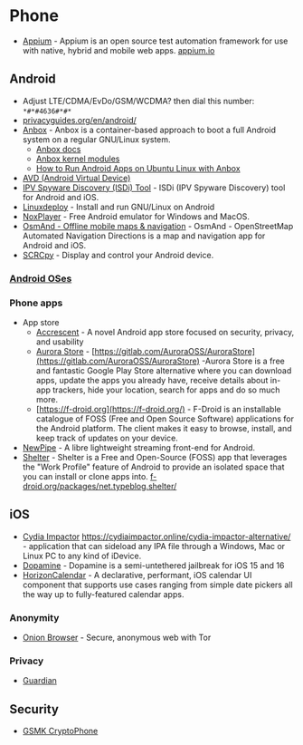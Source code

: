 # Phone

- [Appium](https://github.com/appium/appium-desktop) - Appium is an open source test automation framework for use with native, hybrid and mobile web apps. [appium.io](https://appium.io)

## Android
- Adjust LTE/CDMA/EvDo/GSM/WCDMA? then dial this number: `*#*#4636#*#*`
- [privacyguides.org/en/android/](https://www.privacyguides.org/en/android/)
- [Anbox](https://github.com/anbox/anbox) - Anbox is a container-based approach to boot a full Android system on a regular GNU/Linux system.
  - [Anbox docs](https://github.com/anbox/docs)
  - [Anbox kernel modules](https://github.com/anbox/anbox-modules)
  - [How to Run Android Apps on Ubuntu Linux with Anbox](https://www.maketecheasier.com/run-android-apps-on-ubuntu/)
- [AVD (Android Virtual Device)](https://developer.android.com/studio/run/managing-avds)
- [IPV Spyware Discovery (ISDi) Tool](https://github.com/stopipv/isdi) - ISDi (IPV Spyware Discovery) tool for Android and iOS.
- [Linuxdeploy](https://github.com/meefik/linuxdeploy) - Install and run GNU/Linux on Android
- [NoxPlayer](https://www.bignox.com/) - Free Android emulator for Windows and MacOS.
- [OsmAnd - Offline mobile maps & navigation](https://osmand.net/) - OsmAnd - OpenStreetMap Automated Navigation Directions is a map and navigation app for Android and iOS.
- [SCRCpy](https://github.com/Genymobile/scrcpy) - Display and control your Android device.

### [Android OSes](https://github.com/Am0rphous/Awesome/blob/master/Operating%20Systems.md#android-based)
### Phone apps
- App store
  - [Accrescent](https://github.com/accrescent/accrescent) - A novel Android app store focused on security, privacy, and usability 
  - [Aurora Store](https://aurorastore.org) - [https://gitlab.com/AuroraOSS/AuroraStore](https://gitlab.com/AuroraOSS/AuroraStore) -Aurora Store is a free and fantastic Google Play Store alternative where you can download apps, update the apps you already have, receive details about in-app trackers, hide your location, search for apps and do so much more.
  - [https://f-droid.org](https://f-droid.org/) - F-Droid is an installable catalogue of FOSS (Free and Open Source Software) applications for the Android platform. The client makes it easy to browse, install, and keep track of updates on your device.
- [NewPipe](https://github.com/TeamNewPipe/NewPipe) - A libre lightweight streaming front-end for Android.
- [Shelter](https://gitea.angry.im/PeterCxy/Shelter) - Shelter is a Free and Open-Source (FOSS) app that leverages the "Work Profile" feature of Android to provide an isolated space that you can install or clone apps into. [f-droid.org/packages/net.typeblog.shelter/](https://f-droid.org/packages/net.typeblog.shelter/)

## iOS
- [Cydia Impactor](https://cydiaimpactor.biz/download/) https://cydiaimpactor.online/cydia-impactor-alternative/ - application that can sideload any IPA file through a Windows, Mac or Linux PC to any kind of iDevice. 
- [Dopamine](https://github.com/opa334/Dopamine) - Dopamine is a semi-untethered jailbreak for iOS 15 and 16
- [HorizonCalendar](https://github.com/airbnb/HorizonCalendar) - A declarative, performant, iOS calendar UI component that supports use cases ranging from simple date pickers all the way up to fully-featured calendar apps.

### Anonymity
- [Onion Browser](https://onionbrowser.com/) -  Secure, anonymous web with Tor 
### Privacy
- [Guardian](https://guardianapp.com/)

## Security
- [GSMK CryptoPhone](https://www.cryptophone.de/)
